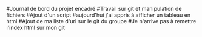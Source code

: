 #Journal de bord du projet encadré
#Travail sur git et manipulation de fichiers
#Ajout d'un script
#aujourd'hui j'ai appris à afficher un tableau en html
#Ajout de ma liste d'url sur le git du groupe
#Je n'arrive pas à remettre l'index html sur mon git
